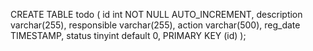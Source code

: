 CREATE TABLE todo (
    id int NOT NULL AUTO_INCREMENT,
    description varchar(255),
    responsible varchar(255),
    action varchar(500),
    reg_date TIMESTAMP,
    status tinyint default 0,
    PRIMARY KEY (id)
);
